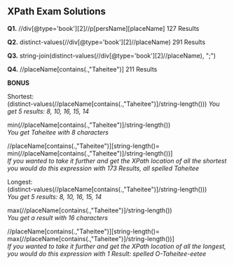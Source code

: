 ## XPath Exam Solutions ##

**Q1.** //div[@type='book'][2]//p[persName][placeName] 127 Results

**Q2.** distinct-values(//div[@type='book'][2]//placeName) 291 Results

**Q3.** string-join(distinct-values(//div[@type='book'][2]//placeName), ";")

**Q4.** //placeName[contains(.,"Taheitee")] 211 Results

**BONUS**

Shortest:  
(distinct-values(//placeName[contains(.,"Taheitee")]/string-length()))
*You get 5 results: 8, 10, 16, 15, 14*

min(//placeName[contains(.,"Taheitee")]/string-length())  
*You get Taheitee with 8 characters*

//placeName[contains(.,"Taheitee")][string-length()= min(//placeName[contains(.,"Taheitee")]/string-length())]   
*If you wanted to take it further and get the XPath location of all the shortest you would do this expression with 173 Results, all spelled Taheitee*

Longest:  
(distinct-values(//placeName[contains(.,"Taheitee")]/string-length()))   
*You get 5 results: 8, 10, 16, 15, 14*

max(//placeName[contains(.,"Taheitee")]/string-length())   
*You get a result with 16 characters*

//placeName[contains(.,"Taheitee")][string-length()= max(//placeName[contains(.,"Taheitee")]/string-length())]   
*If you wanted to take it further and get the XPath location of all the longest, you would do this expression with 1 Result: spelled O-Taheitee-eetee*



